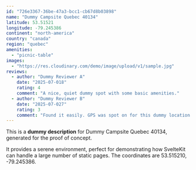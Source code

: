 ```yaml
---
id: "726e3367-36be-47a3-bcc1-cb67d8b03898"
name: "Dummy Campsite Quebec 40134"
latitude: 53.51521
longitude: -79.245386
continent: "north-america"
country: "canada"
region: "quebec"
amenities:
  - "picnic-table"
images:
  - "https://res.cloudinary.com/demo/image/upload/v1/sample.jpg"
reviews:
  - author: "Dummy Reviewer A"
    date: "2025-07-018"
    rating: 4
    comment: "A nice, quiet dummy spot with some basic amenities."
  - author: "Dummy Reviewer B"
    date: "2025-07-027"
    rating: 3
    comment: "Found it easily. GPS was spot on for this dummy location."
---
```


This is a **dummy description** for Dummy Campsite Quebec 40134, generated for the proof of concept.

It provides a serene environment, perfect for demonstrating how SvelteKit can handle a large number of static pages. The coordinates are 53.515210, -79.245386.

